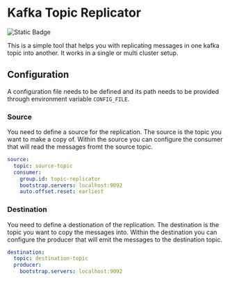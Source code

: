 # Kafka Topic Replicator

![Static Badge](https://img.shields.io/badge/stage-development-green)

This is a simple tool that helps you with replicating messages in one kafka topic into another. It works in a single or multi cluster setup.

## Configuration

A configuration file needs to be defined and its path needs to be provided through environment variable `CONFIG_FILE`.

### Source

You need to define a source for the replication. The source is the topic you want to make a copy of. Within the source you can configure the consumer that will read the messages fromt the source topic.

```yaml
source:
  topic: source-topic
  consumer:
    group.id: topic-replicator
    bootstrap.servers: localhost:9092
    auto.offset.reset: earliest
```

### Destination

You need to define a destionation of the replication. The destination is the topic you want to copy the messages into. Within the destination you can configure the producer that will emit the messages to the destination topic.

```yaml
destination:
  topic: destination-topic
  producer:
    bootstrap.servers: localhost:9092
```